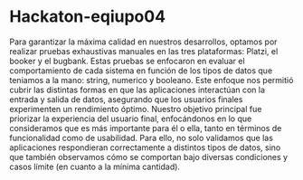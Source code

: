 # Hackaton-eqiupo04

Para garantizar la máxima calidad en nuestros desarrollos, optamos por realizar pruebas exhaustivas manuales en las tres plataformas: Platzi, el booker y el bugbank. Estas pruebas se enfocaron en evaluar el comportamiento de cada sistema en función de los tipos de datos que teniamos a la mano: string, numerico y booleano. Este enfoque nos permitió cubrir las distintas formas en que las aplicaciones interactúan con la entrada y salida de datos, asegurando que los usuarios finales experimenten un rendimiento óptimo. Nuestro objetivo principal fue priorizar la experiencia del usuario final, enfocándonos en lo que consideramos que es más importante para él o ella, tanto en términos de funcionalidad como de usabilidad. Para ello, no solo validamos que las aplicaciones respondieran correctamente a distintos tipos de datos, sino que también observamos cómo se comportan bajo diversas condiciones y casos límite (en cuanto a la mínima cantidad).

